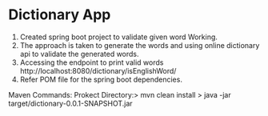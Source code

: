 # Dictionary App

1. Created spring boot project to validate given word Working.
2. The approach is taken to generate the words and using online dictionary api to validate the generated words.
3. Accessing the endpoint to print valid words
http://localhost:8080/dictionary/isEnglishWord/<generated word>
4. Refer POM file for the spring boot dependencies.

Maven Commands:
Prokect Directory:> mvn clean install
                 > java -jar target/dictionary-0.0.1-SNAPSHOT.jar
                 
